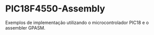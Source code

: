 # PIC18F4550-Assembly
Exemplos de implementação utilizando o microcontrolador PIC18 e o assembler GPASM.
